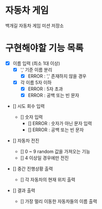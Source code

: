 # 자동차 게임

백개길 자동차 게임 미션 저장소

# 구현해야할 기능 목록
- [X] 이름 입력 (최소 1대 이상)
    - [X] ',' 기준 이름 분리
        - [X] ERROR : ',' 존재하지 않을 경우
    - [X] 각 이름 5자 이하
        - [X] ERROR : 5자 초과
        - [X] ERROR : 공백 또는 빈 문자
    
- [] 시도 회수 입력
    - [] 숫자 입력
        - [] ERROR : 숫자가 아닌 문자 입력
        - [] ERROR : 공백 또는 빈 문자
        
- [] 자동차 전진
    - [] 0 ~ 9 random 값을 가져오는 기능
    - [] 4 이상일 경우에만 전진

- [] 중간 진행상황 출력
    - [] 각 자동차의 현재 위치 출력

- [] 결과 출력
    - [] 가장 멀리 이동한 자동차들의 이름 출력
